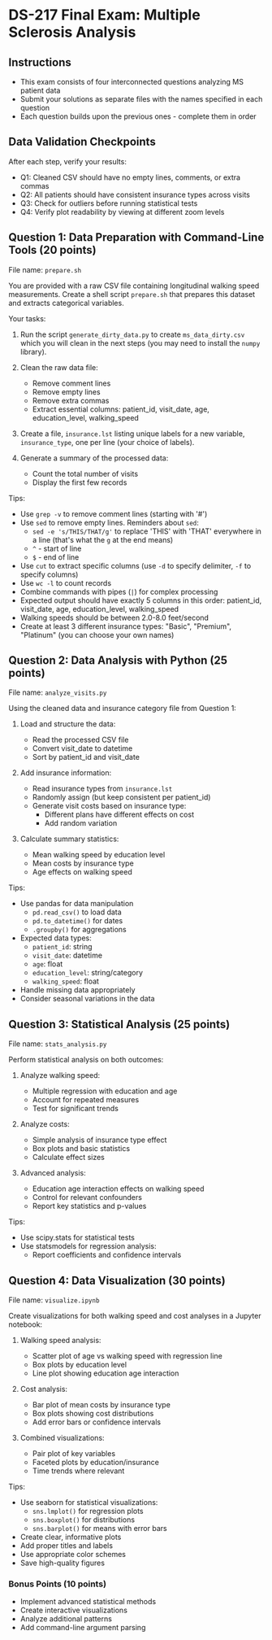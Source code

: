 # DS-217 Final Exam: Multiple Sclerosis Analysis

## Instructions

- This exam consists of four interconnected questions analyzing MS patient data
- Submit your solutions as separate files with the names specified in each question
- Each question builds upon the previous ones - complete them in order

## Data Validation Checkpoints

After each step, verify your results:

- Q1: Cleaned CSV should have no empty lines, comments, or extra commas
- Q2: All patients should have consistent insurance types across visits
- Q3: Check for outliers before running statistical tests
- Q4: Verify plot readability by viewing at different zoom levels

## Question 1: Data Preparation with Command-Line Tools (20 points)

File name: `prepare.sh`

You are provided with a raw CSV file containing longitudinal walking speed measurements. Create a shell script `prepare.sh` that prepares this dataset and extracts categorical variables.

Your tasks:

1. Run the script `generate_dirty_data.py` to create `ms_data_dirty.csv` which you will clean in the next steps (you may need to install the `numpy` library).

2. Clean the raw data file:
   - Remove comment lines
   - Remove empty lines
   - Remove extra commas
   - Extract essential columns: patient_id, visit_date, age, education_level, walking_speed

3. Create a file, `insurance.lst` listing unique labels for a new variable, `insurance_type`, one per line (your choice of labels).

4. Generate a summary of the processed data:
   - Count the total number of visits
   - Display the first few records

Tips:

- Use `grep -v` to remove comment lines (starting with '#')
- Use `sed` to remove empty lines. Reminders about `sed`:
  - `sed -e 's/THIS/THAT/g'` to replace 'THIS' with 'THAT' everywhere in a line (that's what the `g` at the end means)
  - `^` - start of line
  - `$` - end of line
- Use `cut` to extract specific columns (use `-d` to specify delimiter, `-f` to specify columns)
- Use `wc -l` to count records
- Combine commands with pipes (`|`) for complex processing
- Expected output should have exactly 5 columns in this order: patient_id, visit_date, age, education_level, walking_speed
- Walking speeds should be between 2.0-8.0 feet/second
- Create at least 3 different insurance types: "Basic", "Premium", "Platinum" (you can choose your own names)

## Question 2: Data Analysis with Python (25 points)

File name: `analyze_visits.py`

Using the cleaned data and insurance category file from Question 1:

1. Load and structure the data:
   - Read the processed CSV file
   - Convert visit_date to datetime
   - Sort by patient_id and visit_date

2. Add insurance information:
   - Read insurance types from `insurance.lst`
   - Randomly assign (but keep consistent per patient_id)
   - Generate visit costs based on insurance type:
     - Different plans have different effects on cost
     - Add random variation

3. Calculate summary statistics:
   - Mean walking speed by education level
   - Mean costs by insurance type
   - Age effects on walking speed

Tips:

- Use pandas for data manipulation
  - `pd.read_csv()` to load data
  - `pd.to_datetime()` for dates
  - `.groupby()` for aggregations
- Expected data types:
  - `patient_id`: string
  - `visit_date`: datetime
  - `age`: float
  - `education_level`: string/category
  - `walking_speed`: float
- Handle missing data appropriately
- Consider seasonal variations in the data

## Question 3: Statistical Analysis (25 points)

File name: `stats_analysis.py`

Perform statistical analysis on both outcomes:

1. Analyze walking speed:
   - Multiple regression with education and age
   - Account for repeated measures
   - Test for significant trends

2. Analyze costs:
   - Simple analysis of insurance type effect
   - Box plots and basic statistics
   - Calculate effect sizes

3. Advanced analysis:
   - Education age interaction effects on walking speed
   - Control for relevant confounders
   - Report key statistics and p-values

Tips:

- Use scipy.stats for statistical tests
- Use statsmodels for regression analysis:
  - Report coefficients and confidence intervals

## Question 4: Data Visualization (30 points)

File name: `visualize.ipynb`

Create visualizations for both walking speed and cost analyses in a Jupyter notebook:

1. Walking speed analysis:
   - Scatter plot of age vs walking speed with regression line
   - Box plots by education level
   - Line plot showing education age interaction

2. Cost analysis:
   - Bar plot of mean costs by insurance type
   - Box plots showing cost distributions
   - Add error bars or confidence intervals

3. Combined visualizations:
   - Pair plot of key variables
   - Faceted plots by education/insurance
   - Time trends where relevant

Tips:

- Use seaborn for statistical visualizations:
  - `sns.lmplot()` for regression plots
  - `sns.boxplot()` for distributions
  - `sns.barplot()` for means with error bars
- Create clear, informative plots
- Add proper titles and labels
- Use appropriate color schemes
- Save high-quality figures

### Bonus Points (10 points)

- Implement advanced statistical methods
- Create interactive visualizations
- Analyze additional patterns
- Add command-line argument parsing
